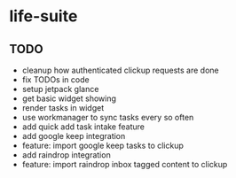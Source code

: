 # life-suite

## TODO
- cleanup how authenticated clickup requests are done
- fix TODOs in code
- setup jetpack glance
- get basic widget showing
- render tasks in widget
- use workmanager to sync tasks every so often
- add quick add task intake feature
- add google keep integration
- feature: import google keep tasks to clickup
- add raindrop integration
- feature: import raindrop inbox tagged content to clickup